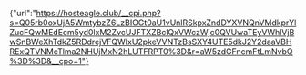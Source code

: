 {"url":"https://hosteagle.club/__cpi.php?s=Q05rb0oxUjA5WmtybzZ6LzBIOGt0aU1vUnlRSkpxZndDYXVNQnVMdkprYlZucFQwMEdEcm5yd0lxM2ZvcUJFTXZBclQxVWczWjc0QVUwaTEyVWhlVjBwSnBWeXhTdkZ5RDdrejVFQWIxU2pkeVVNTzBsSXY4UTE5dkJ2Y2daaVBHRExQTVNMcTlma2NHUjMxN2hLUTFRPT0%3D&r=aW5zdGFncmFtLmNvbQ%3D%3D&__cpo=1"}
